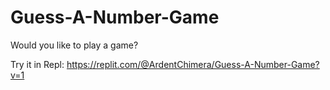 # Guess-A-Number-Game
Would you like to play a game?


Try it in Repl: https://replit.com/@ArdentChimera/Guess-A-Number-Game?v=1
